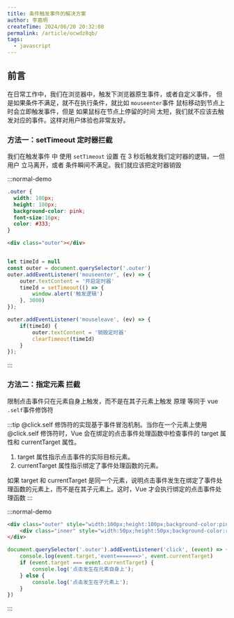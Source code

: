 ```yaml
---
title: 条件触发事件的解决方案
author: 李嘉明
createTime: 2024/06/20 20:32:08
permalink: /article/ocwdz8qb/
tags:
  - javascript
---
```




## 前言

在日常工作中，我们在浏览器中，触发下浏览器原生事件，或者自定义事件， 但是如果条件不满足，就不在执行条件，就比如 `mouseenter`事件 鼠标移动到节点上时会立即触发事件，但是 如果鼠标在节点上停留的时间 太短，我们就不应该去触发对应的事件。这样对用户体验也非常友好。



### 方法一：setTimeout 定时器拦截

我们在触发事件 中 使用 `setTimeout` 设置 在 3 秒后触发我们定时器的逻辑，一但用户 立马离开，或者 条件瞬间不满足。我们就应该把定时器销毁


:::normal-demo

```css
.outer {
  width: 100px;
  height: 100px;
  background-color: pink;
  font-size:16px;
  color: #333;
}
```

```html
<div class="outer"></div>
```
```js

let timeId = null
const outer = document.querySelector('.outer')
outer.addEventListener('mouseenter', (ev) => {
    outer.textContent = '开启定时器'
    timeId = setTimeout(() => {
        window.alert('触发逻辑')
    }, 3000)
});

outer.addEventListener('mouseleave', (ev) => {
    if(timeId) {
        outer.textContent = '销毁定时器'
        clearTimeout(timeId)
    }
});
```
:::


### 方法二：指定元素 拦截

限制点击事件只在元素自身上触发，而不是在其子元素上触发 原理 等同于 vue `.self`事件修饰符

:::tip
@click.self 修饰符的实现基于事件冒泡机制。当你在一个元素上使用 @click.self 修饰符时，Vue 会在绑定的点击事件处理函数中检查事件的 target 属性和 currentTarget 属性。

1. target 属性指示点击事件的实际目标元素。
2. currentTarget 属性指示绑定了事件处理函数的元素。

如果 target 和 currentTarget 是同一个元素，说明点击事件发生在绑定了事件处理函数的元素上，而不是在其子元素上。这时，Vue 才会执行绑定的点击事件处理函数
:::

:::normal-demo

```html
<div class="outer" style="width:100px;height:100px;background-color:pink;">
    <div class="inner" style="width:50px;height:50px;background-color:red;"></div>
</div>
```
```js
document.querySelector('.outer').addEventListener('click', (event) => {
    console.log(event.target,'event=======>', event.currentTarget)
    if (event.target === event.currentTarget) {
        console.log('点击发生在元素自身上');
    } else {
        console.log('点击发生在子元素上');
    }
})
```
:::